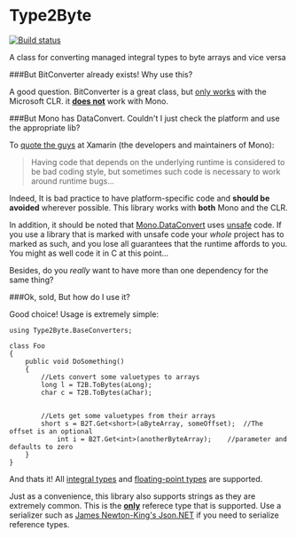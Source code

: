 Type2Byte
=========

[![Build status](https://ci.appveyor.com/api/projects/status?id=1kikr01m0cg5rpy6)](https://ci.appveyor.com/project/type2byte)

A class for converting managed integral types to byte arrays and vice versa


###But BitConverter already exists! Why use this?

A good question. BitConverter is a great class, but [only works](http://www.mono-project.com/Mono_DataConvert#Problems_with_the_CLI.27s_System.BitConverter) with the Microsoft CLR. it <b><u>does not</u></b> work with Mono.



###But Mono has DataConvert. Couldn't I just check the platform and use the appropriate lib?

To [quote the guys](http://www.mono-project.com/FAQ:_Technical#Mono_Platforms) at Xamarin (the developers and maintainers of Mono):
>Having code that depends on the underlying runtime is considered to be bad coding style, but sometimes such code is necessary to work around runtime bugs...

Indeed, It is bad practice to have platform-specific code and <b>should be avoided</b> wherever possible. This library works with <b>both</b> Mono and the CLR. 

In addition, it should be noted that [Mono.DataConvert](https://raw.github.com/mono/mono/master/mcs/class/corlib/Mono/DataConverter.cs) uses [unsafe](http://msdn.microsoft.com/en-us/library/t2yzs44b.aspx) code. If you use a library that is marked with unsafe code your <i>whole</i> project has to marked as such, and you lose all guarantees that the runtime affords to you. You might as well code it in C at this point...

Besides, do you <i>really</i> want to have more than one dependency for the same thing?



###Ok, sold, But how do I use it?

Good choice! Usage is extremely simple:

    using Type2Byte.BaseConverters;
	
	class Foo
	{
		public void DoSomething()
		{
			//Lets convert some valuetypes to arrays
			long l = T2B.ToBytes(aLong);
			char c = T2B.ToBytes(aChar);
			

			//Lets get some valuetypes from their arrays
			short s = B2T.Get<short>(aByteArray, someOffset);  //The offset is an optional
				int i = B2T.Get<int>(anotherByteArray);	   //parameter and defaults to zero
		}
	}
	
And thats it! All [integral types](http://msdn.microsoft.com/en-us/library/exx3b86w.aspx) and [floating-point types](http://msdn.microsoft.com/en-us/library/9ahet949.aspx) are supported.

Just as a convenience, this library also supports strings as they are extremely common. This is the <b><u>only</u></b> referece type that is supported. Use a serializer such as [James Newton-King's Json.NET](http://james.newtonking.com/json) if you need to serialize reference types.
		
		
